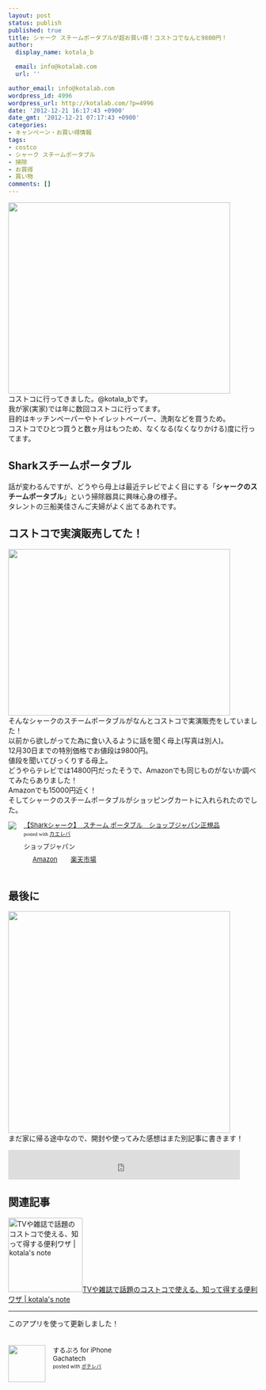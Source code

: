 ```yaml
---
layout: post
status: publish
published: true
title: シャーク スチームポータブルが超お買い得！コストコでなんと9800円！
author:
  display_name: kotala_b

  email: info@kotalab.com
  url: ''

author_email: info@kotalab.com
wordpress_id: 4996
wordpress_url: http://kotalab.com/?p=4996
date: '2012-12-21 16:17:43 +0900'
date_gmt: '2012-12-21 07:17:43 +0900'
categories:
- キャンペーン・お買い得情報
tags:
- costco
- シャーク スチームポータブル
- 掃除
- お買得
- 買い物
comments: []
---
```

<p><img alt="" src="http://kotalab.com/wp-content/uploads/slooProImg_20121221161734.png" width="448" height="386" /><br />
コストコに行ってきました。@kotala_bです。<br />
我が家(実家)では年に数回コストコに行ってます。<br />
目的はキッチンペーパーやトイレットペーパー、洗剤などを買うため。<br />
コストコでひとつ買うと数ヶ月はもつため、なくなる(なくなりかける)度に行ってます。<br />
<!--more--></p>
<h2>Sharkスチームポータブル</h2>
<p>話が変わるんですが、どうやら母上は最近テレビでよく目にする「<strong>シャークのスチームポータブル</strong>」という掃除器具に興味心身の様子。<br />
タレントの三船美佳さんご夫婦がよく出てるあれです。</p>
<h2>コストコで実演販売してた！</h2>
<p><img alt="" src="http://kotalab.com/wp-content/uploads/slooProImg_20121221161740.jpg" width="448" height="336" /><br />
そんなシャークのスチームポータブルがなんとコストコで実演販売をしていました！<br />
以前から欲しがってた為に食い入るように話を聞く母上(写真は別人)。<br />
12月30日までの特別価格でお値段は9800円。<br />
値段を聞いてびっくりする母上。<br />
どうやらテレビでは14800円だったそうで、Amazonでも同じものがないか調べてみたらありました！<br />
Amazonでも15000円近く！<br />
そしてシャークのスチームポータブルがショッピングカートに入れられたのでした。</p>
<div class="kaerebalink-box" style="text-align:left;padding-bottom:20px;font-size:small;/zoom: 1;overflow: hidden;">
<div class="kaerebalink-image" style="float:left;margin:0 15px 10px 0;"><a href="http://www.amazon.co.jp/exec/obidos/ASIN/B004GGKS3I/same-22/ref=nosim/" rel="nofollow" target="_blank"><img src="http://ecx.images-amazon.com/images/I/41wvhemk-uL._SL160_.jpg" style="border: none;" /></a></div>
<div class="kaerebalink-info" style="line-height:120%;/zoom: 1;overflow: hidden;">
<div class="kaerebalink-name" style="margin-bottom:10px;line-height:120%"><a href="http://www.amazon.co.jp/exec/obidos/ASIN/B004GGKS3I/same-22/ref=nosim/" rel="nofollow" target="_blank">【Sharkシャーク】　スチーム ポータブル　ショップジャパン正規品</a>
<div class="kaerebalink-powered-date" style="font-size:8pt;margin-top:5px;font-family:verdana;line-height:120%">posted with <a href="http://kaereba.com" target="_blank">カエレバ</a></div>
</div>
<div class="kaerebalink-detail" style="margin-bottom:5px;"> ショップジャパン</div>
<div class="kaerebalink-link1" style="margin-top:10px;">
<div class="shoplinkamazon" style="display:inline;margin-right:5px;background: url('http://img.yomereba.com/tam_k_01.gif') 0 0 no-repeat;padding: 2px 0 2px 18px;white-space: nowrap;"><a href="http://www.amazon.co.jp/gp/search?keywords=Shark%83V%83%83%81%5B%83N%20%83X%83%60%81%5B%83%80&__mk_ja_JP=%83J%83%5E%83J%83i&tag=same-22" rel="nofollow" target="_blank" title="アマゾン" >Amazon</a></div>
<div class="shoplinkrakuten" style="display:inline;margin-right:5px;background: url('http://img.yomereba.com/tam_k_01.gif') 0 -50px no-repeat;padding: 2px 0 2px 18px;white-space: nowrap;"><a href="http://hb.afl.rakuten.co.jp/hgc/0fac4537.dbf8529f.0fac4538.a4466d9e/?pc=http%3A%2F%2Fsearch.rakuten.co.jp%2Fsearch%2Fmall%2FShark%25E3%2582%25B7%25E3%2583%25A3%25E3%2583%25BC%25E3%2582%25AF%2520%25E3%2582%25B9%25E3%2583%2581%25E3%2583%25BC%25E3%2583%25A0%2F-%2Ff.1-p.1-s.1-sf.0-st.A-v.2%3Fx%3D0%26scid%3Daf_ich_link_urltxt%26m%3Dhttp%3A%2F%2Fm.rakuten.co.jp%2F" rel="nofollow" target="_blank" title="楽天市場" >楽天市場</a></div>
</div>
</div>
<div class="booklink-footer" style="clear: left"></div>
</div>
<h2>最後に</h2>
<p><img alt="" src="http://kotalab.com/wp-content/uploads/slooProImg_20121221161738.jpg" width="448" height="448" /><br />
まだ家に帰る途中なので、開封や使ってみた感想はまた別記事に書きます！</p>
<p><iframe frameborder="0" allowtransparency="true" height="60" width="468" marginheight="0" scrolling="no" src="http://ad.jp.ap.valuecommerce.com/servlet/htmlbanner?sid=2967684&pid=882372293" marginwidth="0"><script language="javascript" src="http://ad.jp.ap.valuecommerce.com/servlet/jsbanner?sid=2967684&pid=882372293"></script><br />
<noscript><a href="http://ck.jp.ap.valuecommerce.com/servlet/referral?sid=2967684&pid=882372293" target="_blank" ><img src="http://ad.jp.ap.valuecommerce.com/servlet/gifbanner?sid=2967684&pid=882372293" height="60" width="468" border="0"></a></noscript>
<p></iframe></p>
<h2 class="rele">関連記事</h2>
<p><a href="http://kotalab.com/costco-benriwaza" target="_blank"><img  class="alignleft" src="http://kotalab.com/wp-content/uploads/costco_130705_07-448x336.jpg" alt="TVや雑誌で話題のコストコで使える、知って得する便利ワザ | kotala's note" width="150" /></a><a href="http://kotalab.com/costco-benriwaza" target="_blank">TVや雑誌で話題のコストコで使える、知って得する便利ワザ | kotala's note</a><br style="clear:both;" /></p>
<hr>
<p>このアプリを使って更新しました！</p>
<div class="pochireba" style="text-align:left;font-size:small;padding:20px 0;/zoom: 1;overflow: hidden;"><span class="removed_link" title="http://click.linksynergy.com/fs-bin/click?id=d2yYUp776R4&amp;subid=&amp;offerid=94348.1&amp;type=3&amp;tmpid=3910&amp;RD_PARM1=http%253A%252F%252Fitunes.apple.com%252Fjp%252Fapp%252Fsurupuro-for-iphone%252Fid436676299%253Fmt%253D8%2526uo%253D4"><img src="http://a1.mzstatic.com/us/r1000/065/Purple/v4/4c/c6/a8/4cc6a855-cc5c-34ed-0436-36e219eafb81/mzl.xejvrijs.jpg" width="75" height="75" style="float:left;margin:0 15px 0 0;" class="pochi_img" ></span>
<div class="pochi_info" style="text-align:left;/zoom: 1;overflow: hidden;">
<div class="pochi_name"><span class="removed_link" title="http://click.linksynergy.com/fs-bin/click?id=d2yYUp776R4&amp;subid=&amp;offerid=94348.1&amp;type=3&amp;tmpid=3910&amp;RD_PARM1=http%253A%252F%252Fitunes.apple.com%252Fjp%252Fapp%252Fsurupuro-for-iphone%252Fid436676299%253Fmt%253D8%2526uo%253D4">するぷろ for iPhone</span></div>
<div class="pochi_seller"><span class="removed_link" title="http://click.linksynergy.com/fs-bin/click?id=d2yYUp776R4&amp;subid=&amp;offerid=94348.1&amp;type=3&amp;tmpid=3910&amp;RD_PARM1=http%253A%252F%252Fitunes.apple.com%252Fjp%252Fartist%252Fgachatech%252Fid358731102%253Fuo%253D4">Gachatech</span></div>
<div class="pochi_post" style="font-size:x-small;">posted with <a href="http://pochireba.com" target="_blank">ポチレバ</a></div>
</div>
<div class="pochireba-footer" style="clear: left"></div>
</div>
